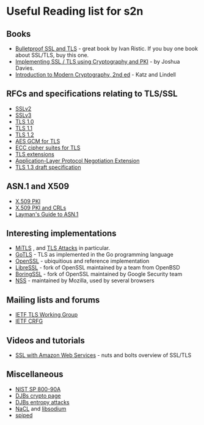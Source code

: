 # Useful Reading list for s2n


## Books

* [Bulletproof SSL and TLS](http://www.amazon.com/Bulletproof-SSL-TLS-Understanding-Applications/dp/1907117040/) - great book by Ivan Ristic. If you buy one book about SSL/TLS, buy this one.
* [Implementing SSL / TLS using Cryptography and PKI](http://www.amazon.com/Implementing-SSL-TLS-Using-Cryptography/dp/0470920416/) - by Joshua Davies.
* [Introduction to Modern Cryptography, 2nd ed](http://www.amazon.com/Introduction-Cryptography-Chapman-Network-Security/dp/1466570261/) - Katz and Lindell

## RFCs and specifications relating to TLS/SSL

* [SSLv2](http://www-archive.mozilla.org/projects/security/pki/nss/ssl/draft02.html)
* [SSLv3](https://tools.ietf.org/html/rfc6101)
* [TLS 1.0](https://tools.ietf.org/html/rfc2246)
* [TLS 1.1](https://tools.ietf.org/html/rfc4346)
* [TLS 1.2](https://tools.ietf.org/html/rfc5246)
* [AES GCM for TLS](https://tools.ietf.org/html/rfc5288)
* [ECC cipher suites for TLS](https://tools.ietf.org/html/rfc4492)
* [TLS extensions](https://tools.ietf.org/html/rfc6066)
* [Application-Layer Protocol Negotiation Extension](https://tools.ietf.org/html/rfc7301)
* [TLS 1.3 draft specification](https://github.com/tlswg/tls13-spec)

## ASN.1 and X509

* [X.509 PKI](https://tools.ietf.org/html/rfc4210)
* [X.509 PKI and CRLs](https://tools.ietf.org/html/rfc5280)
* [Layman's Guide to ASN.1](http://luca.ntop.org/Teaching/Appunti/asn1.html)

## Interesting implementations

* [MiTLS](http://www.mitls.org/wsgi/home) , and [TLS Attacks](http://www.mitls.org/wsgi/tls-attacks) in particular. 
* [GoTLS](http://golang.org/pkg/crypto/tls/) - TLS as implemented in the Go programming language
* [OpenSSL](https://www.openssl.org/) - ubiquitious and reference implementation
* [LibreSSL](http://www.libressl.org/) - fork of OpenSSL maintained by a team from OpenBSD
* [BoringSSL](https://boringssl.googlesource.com/boringssl/) - fork of OpenSSL maintained by Google Security team
* [NSS](https://developer.mozilla.org/en-US/docs/Mozilla/Projects/NSS) - maintained by Mozilla, used by several browsers

## Mailing lists and forums

* [IETF TLS Working Group](https://datatracker.ietf.org/wg/tls/charter/)
* [IETF CRFG](http://www.ietf.org/mail-archive/web/cfrg/current/maillist.html) 

## Videos and tutorials

* [SSL with Amazon Web Services](https://www.youtube.com/watch?v=8AODa_AazY4) - nuts and bolts overview of SSL/TLS

## Miscellaneous

* [NIST SP 800-90A](http://csrc.nist.gov/publications/nistpubs/800-90A/SP800-90A.pdf)
* [DJBs crypto page](http://cr.yp.to/crypto.html)
* [DJBs entropy attacks](http://blog.cr.yp.to/20140205-entropy.html)
* [NaCL](http://nacl.cr.yp.to/) and [libsodium](https://github.com/jedisct1/libsodium)
* [spiped](http://www.tarsnap.com/spiped.html) 
